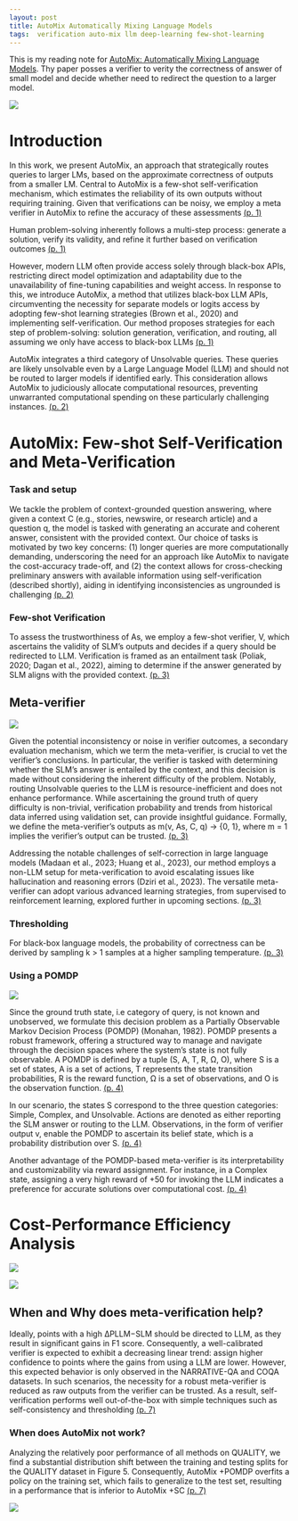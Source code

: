 ```yaml
---
layout: post
title: AutoMix Automatically Mixing Language Models
tags:  verification auto-mix llm deep-learning few-shot-learning
---
```


This is my reading note for [AutoMix: Automatically Mixing Language Models](https://github.com/automix-llm/automix). Thy paper posses a verifier to verity the correctness of answer of small model and decide whether need to redirect the question to a larger model.

![](https://raw.githubusercontent.com/zhangtemplar/zhangtemplar.github.io/master/uPic/madaanAutoMixAutomaticallyMixing2023-2-x104-y535.png) 

# Introduction
In this work, we present AutoMix, an approach that strategically routes queries to larger LMs, based on the approximate correctness of outputs from a smaller LM. Central to AutoMix is a few-shot self-verification mechanism, which estimates the reliability of its own outputs without requiring training.  Given that verifications can be noisy, we employ a meta verifier in AutoMix to refine the accuracy of these assessments [(p. 1)](zotero://open-pdf/library/items/F7RPMTFJ?page=1&annotation=ZHJ9JNXM)

Human problem-solving inherently follows a multi-step process: generate a solution, verify its validity, and refine it further based on verification outcomes [(p. 1)](zotero://open-pdf/library/items/F7RPMTFJ?page=1&annotation=JIHYCX2Z)

However, modern LLM often provide access solely through black-box APIs, restricting direct model optimization and adaptability due to the unavailability of fine-tuning capabilities and weight access. In response to this, we introduce AutoMix, a method that utilizes black-box LLM APIs, circumventing the necessity for separate models or logits access by adopting few-shot learning strategies (Brown et al., 2020) and implementing self-verification. Our method proposes strategies for each step of problem-solving: solution generation, verification, and routing, all assuming we only have access to black-box LLMs [(p. 1)](zotero://open-pdf/library/items/F7RPMTFJ?page=1&annotation=PAB74U9G)

AutoMix integrates a third category of Unsolvable queries. These queries are likely unsolvable even by a Large Language Model (LLM) and should not be routed to larger models if identified early. This consideration allows AutoMix to judiciously allocate computational resources, preventing unwarranted computational spending on these particularly challenging instances. [(p. 2)](zotero://open-pdf/library/items/F7RPMTFJ?page=2&annotation=HZKDSCZP)

# AutoMix: Few-shot Self-Verification and Meta-Verification
### Task and setup
We tackle the problem of context-grounded question answering, where given a context C (e.g., stories, newswire, or research article) and a question q, the model is tasked with generating an accurate and coherent answer, consistent with the provided context. Our choice of tasks is motivated by two key concerns: (1) longer queries are more computationally demanding, underscoring the need for an approach like AutoMix to navigate the cost-accuracy trade-off, and (2) the context allows for cross-checking preliminary answers with available information using self-verification (described shortly), aiding in identifying inconsistencies as ungrounded is challenging [(p. 2)](zotero://open-pdf/library/items/F7RPMTFJ?page=2&annotation=6INHW3DV)

### Few-shot Verification
To assess the trustworthiness of As, we employ a few-shot verifier, V, which ascertains the validity of SLM’s outputs and decides if a query should be redirected to LLM.  Verification is framed as an entailment task (Poliak, 2020; Dagan et al., 2022), aiming to determine if the answer generated by SLM aligns with the provided context. [(p. 3)](zotero://open-pdf/library/items/F7RPMTFJ?page=3&annotation=94PVXGSF)

## Meta-verifier
![](https://raw.githubusercontent.com/zhangtemplar/zhangtemplar.github.io/master/uPic/madaanAutoMixAutomaticallyMixing2023-3-x100-y551.png) 

Given the potential inconsistency or noise in verifier outcomes, a secondary evaluation mechanism, which we term the meta-verifier, is crucial to vet the verifier’s conclusions. In particular, the verifier is tasked with determining whether the SLM’s answer is entailed by the context, and this decision is made without considering the inherent difficulty of the problem. Notably, routing Unsolvable queries to the LLM is resource-inefficient and does not enhance performance. While ascertaining the ground truth of query difficulty is non-trivial, verification probability and trends from historical data inferred using validation set, can provide insightful guidance. Formally, we define the meta-verifier’s outputs as m(v, As, C, q) → {0, 1}, where m = 1 implies the verifier’s output can be trusted. [(p. 3)](zotero://open-pdf/library/items/F7RPMTFJ?page=3&annotation=EXNSJLM3)

Addressing the notable challenges of self-correction in large language models (Madaan et al., 2023; Huang et al., 2023), our method employs a non-LLM setup for meta-verification to avoid escalating issues like hallucination and reasoning errors (Dziri et al., 2023). The versatile meta-verifier can adopt various advanced learning strategies, from supervised to reinforcement learning, explored further in upcoming sections. [(p. 3)](zotero://open-pdf/library/items/F7RPMTFJ?page=3&annotation=DYE8GCT3)

### Thresholding
For black-box language models, the probability of correctness can be derived by sampling k > 1 samples at a higher sampling temperature. [(p. 3)](zotero://open-pdf/library/items/F7RPMTFJ?page=3&annotation=XGCNETG4)

### Using a POMDP
![](https://raw.githubusercontent.com/zhangtemplar/zhangtemplar.github.io/master/uPic/madaanAutoMixAutomaticallyMixing2023-4-x100-y517.png) 

Since the ground truth state, i.e category of query, is not known and unobserved, we formulate this decision problem as a Partially Observable Markov Decision Process (POMDP) (Monahan, 1982).  POMDP presents a robust framework, offering a structured way to manage and navigate through the decision spaces where the system’s state is not fully observable. A POMDP is defined by a tuple (S, A, T, R, Ω, O), where S is a set of states, A is a set of actions, T represents the state transition probabilities, R is the reward function, Ω is a set of observations, and O is the observation function. [(p. 4)](zotero://open-pdf/library/items/F7RPMTFJ?page=4&annotation=Y4893TIY)

In our scenario, the states S correspond to the three question categories: Simple, Complex, and Unsolvable. Actions are denoted as either reporting the SLM answer or routing to the LLM.  Observations, in the form of verifier output v, enable the POMDP to ascertain its belief state, which is a probability distribution over S. [(p. 4)](zotero://open-pdf/library/items/F7RPMTFJ?page=4&annotation=XMKQU2I3)

Another advantage of the POMDP-based meta-verifier is its interpretability and customizability via reward assignment. For instance, in a Complex state, assigning a very high reward of +50 for invoking the LLM indicates a preference for accurate solutions over computational cost. [(p. 4)](zotero://open-pdf/library/items/F7RPMTFJ?page=4&annotation=6GU38JP9)

# Cost-Performance Efficiency Analysis
![](https://raw.githubusercontent.com/zhangtemplar/zhangtemplar.github.io/master/uPic/madaanAutoMixAutomaticallyMixing2023-4-x104-y129.png) 

![](https://raw.githubusercontent.com/zhangtemplar/zhangtemplar.github.io/master/uPic/madaanAutoMixAutomaticallyMixing2023-5-x104-y479.png) 

## When and Why does meta-verification help?
Ideally, points with a high ∆PLLM−SLM should be directed to LLM, as they result in significant gains in F1 score.  Consequently, a well-calibrated verifier is expected to exhibit a decreasing linear trend: assign higher confidence to points where the gains from using a LLM are lower. However, this expected behavior is only observed in the NARRATIVE-QA and COQA datasets. In such scenarios, the necessity for a robust meta-verifier is reduced as raw outputs from the verifier can be trusted. As a result, self-verification performs well out-of-the-box with simple techniques such as self-consistency and thresholding [(p. 7)](zotero://open-pdf/library/items/F7RPMTFJ?page=7&annotation=8GVSM9EW)

### When does AutoMix not work?
Analyzing the relatively poor performance of all methods on QUALITY, we find a substantial distribution shift between the training and testing splits for the QUALITY dataset in Figure 5. Consequently, AutoMix +POMDP overfits a policy on the training set, which fails to generalize to the test set, resulting in a performance that is inferior to AutoMix +SC [(p. 7)](zotero://open-pdf/library/items/F7RPMTFJ?page=7&annotation=FNACVMV9)

![](https://raw.githubusercontent.com/zhangtemplar/zhangtemplar.github.io/master/uPic/madaanAutoMixAutomaticallyMixing2023-8-x105-y380.png)
